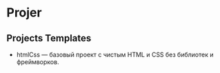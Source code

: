 # Projer
## Projects Templates
- htmlCss — базовый проект с чистым HTML и CSS без библиотек и фреймворков.
